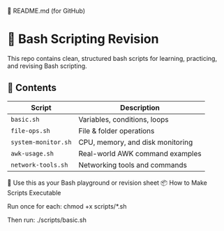 📘 README.md (for GitHub)
# 🐚 Bash Scripting Revision

This repo contains clean, structured bash scripts for learning, practicing, and revising Bash scripting.

## 🚀 Contents

| Script              | Description                      |
|---------------------|----------------------------------|
| `basic.sh`          | Variables, conditions, loops     |
| `file-ops.sh`       | File & folder operations         |
| `system-monitor.sh` | CPU, memory, and disk monitoring |
| `awk-usage.sh`      | Real-world AWK command examples  |
| `network-tools.sh`  | Networking tools and commands    |

🧠 Use this as your Bash playground or revision sheet
📦 How to Make Scripts Executable

Run once for each:
chmod +x scripts/*.sh

Then run:
./scripts/basic.sh
